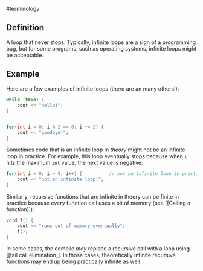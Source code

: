 #terminology

## Definition
A loop that never stops. Typically, infinite loops are a sign of a programming bug, but for some programs, such as operating systems, infinite loops might be acceptable. 

## Example
Here are a few examples of infinite loops (there are an many others!):
```cpp
while (true) {
	cout << "hello!";
}


for(int i = 0; i % 2 == 0; i += 2) {
	cout << "goodbye!";
}
```

Sometimes code that is an infinite loop in *theory* might not be an infinite loop in practice. For example, this loop eventually stops because when `i` hits the maximum `int` value, the next value is negative:
```cpp
for(int i = 0; i > 0; i++) {          // not an infinite loop in practice
	cout << "not an infinite loop!";
}
```

Similarly, recursive functions that are infinite in theory can be finite in practice because every function call uses a bit of memory (see [[Calling a function]]):
```cpp
void f() {
	cout << "runs out of memory eventually";
	f();
}
```

In some cases, the compile *may* replace a recursive call with a loop using [[tail call elimination]]. In those cases, theoretically infinite recursive functions may end up being practically infinite as well.
